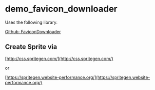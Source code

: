 # demo_favicon_downloader

Uses the following library:

[Github: FaviconDownloader](https://github.com/vincepare/FaviconDownloader)

## Create Sprite via 

[http://css.spritegen.com/](http://css.spritegen.com/)

or

[https://spritegen.website-performance.org/](https://spritegen.website-performance.org/)
